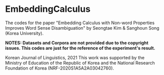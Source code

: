 # EmbeddingCalculus
The codes for the paper "Embedding Calculus with Non-word Properties Improves Word Sense Disambiguation" by Seongtae Kim & Sanghoun Song (Korea University).

**NOTES: Datasets and Corpora are not provided due to the copyright issues. This codes are just for the reference of the experiment's result.**


Korean Journal of Linguistics, 2021
This work was supported by the Ministry of Education of the Republic of Korea and the National Research Foundation of Korea (NRF-2020S1A5A2A03042760).
